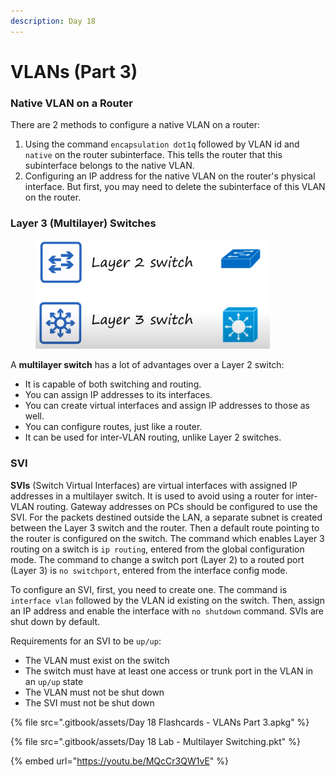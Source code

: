 ```yaml
---
description: Day 18
---
```


# VLANs (Part 3)

### Native VLAN on a Router

There are 2 methods to configure a native VLAN on a router:

1. Using the command `encapsulation dot1q` followed by VLAN id and `native` on the router subinterface. This tells the router that this subinterface belongs to the native VLAN.
2. Configuring an IP address for the native VLAN on the router's physical interface. But first, you may need to delete the subinterface of this VLAN on the router.

### Layer 3 (Multilayer) Switches

<figure><img src=".gitbook/assets/image (29).png" alt="layer 3 switch icon" width="375"><figcaption></figcaption></figure>

A **multilayer switch** has a lot of advantages over a Layer 2 switch:&#x20;

* It is capable of both switching and routing.&#x20;
* You can assign IP addresses to its interfaces.&#x20;
* You can create virtual interfaces and assign IP addresses to those as well.&#x20;
* You can configure routes, just like a router.
* It can be used for inter-VLAN routing, unlike Layer 2 switches.

### SVI

**SVIs** (Switch Virtual Interfaces) are virtual interfaces with assigned IP addresses in a multilayer switch. It is used to avoid using a router for inter-VLAN routing. Gateway addresses on PCs should be configured to use the SVI. For the packets destined outside the LAN, a separate subnet is created between the Layer 3 switch and the router. Then a default route pointing to the router is configured on the switch. The command which enables Layer 3 routing on a switch is `ip routing`, entered from the global configuration mode. The command to change a switch port (Layer 2) to a routed port (Layer 3) is `no switchport`, entered from the interface config mode.

To configure an SVI, first, you need to create one. The command is `interface vlan` followed by the VLAN id existing on the switch. Then, assign an IP address and enable the interface with `no shutdown` command. SVIs are shut down by default.

Requirements for an SVI to be `up/up`:

* The VLAN must exist on the switch
* The switch must have at least one access or trunk port in the VLAN in an `up/up` state
* The VLAN must not be shut down
* The SVI must not be shut down

{% file src=".gitbook/assets/Day 18 Flashcards - VLANs Part 3.apkg" %}

{% file src=".gitbook/assets/Day 18 Lab - Multilayer Switching.pkt" %}

{% embed url="https://youtu.be/MQcCr3QW1vE" %}
